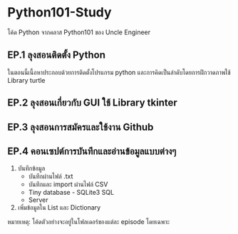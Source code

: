 # Python101-Study

โค้ด Python จากคลาส Python101 ของ Uncle Engineer

## EP.1 ลุงสอนติดตั้ง Python 
ในตอนนี้เนื้อหาประกอบด้วยการติดตั้งโปรแกรม python และการคิดเป็นลำดับโดยการฝึกวาดภาพใช้ Library turtle

## EP.2 ลุงสอนเกี่ยวกับ GUI ใช้ Library tkinter

## EP.3 ลุงสอนการสมัครและใช้งาน Github

## EP.4 คอนเซปต์การบันทึกและอ่านข้อมูลแบบต่างๆ
1. บันทึกข้อมูล
    - บันทึกผ่านไฟล์ .txt
    - บันทึกและ import ผ่านไฟล์ CSV
    - Tiny database - SQLite3 SQL
    - Server
2. เพิ่มข้อมูลใน List และ Dictionary

หมายเหตุ: โค้ดตัวอย่างจะอยู่ในโฟลเดอร์ของแต่ละ episode โดยเฉพาะ
